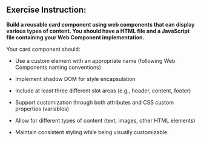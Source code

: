 ## Exercise Instruction:

**Build a reusable card component using web components that can display various types of content. You should have a HTML file and a JavaScript file containing your Web Component implementation.**

Your card component should:

* Use a custom element with an appropriate name (following Web Components naming conventions)

* Implement shadow DOM for style encapsulation

* Include at least three different slot areas (e.g., header, content, footer)

* Support customization through both attributes and CSS custom properties (variables)

* Allow for different types of content (text, images, other HTML elements)

* Maintain consistent styling while being visually customizable.